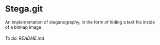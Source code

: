 # Stega.git
An implementation of steganography, in the form of hiding a text file inside of a bitmap image

###### To do: README.md